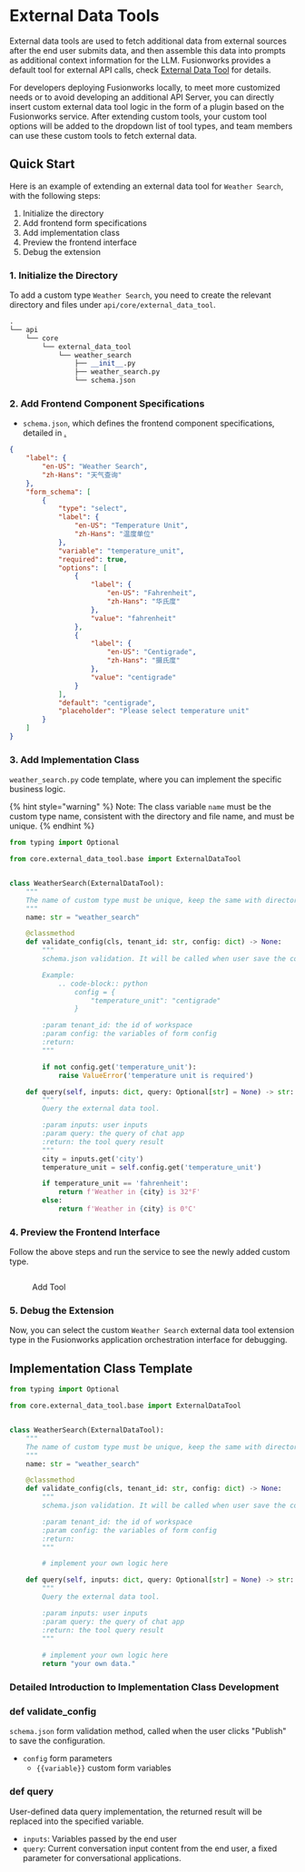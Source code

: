 # External Data Tools

External data tools are used to fetch additional data from external sources after the end user submits data, and then assemble this data into prompts as additional context information for the LLM. Fusionworks provides a default tool for external API calls, check [External Data Tool](https://docs.fusionworks.ai/guides/knowledge-base/external-data-tool) for details.

For developers deploying Fusionworks locally, to meet more customized needs or to avoid developing an additional API Server, you can directly insert custom external data tool logic in the form of a plugin based on the Fusionworks service. After extending custom tools, your custom tool options will be added to the dropdown list of tool types, and team members can use these custom tools to fetch external data.

## Quick Start

Here is an example of extending an external data tool for `Weather Search`, with the following steps:

1. Initialize the directory
2. Add frontend form specifications
3. Add implementation class
4. Preview the frontend interface
5. Debug the extension

### 1. **Initialize the Directory**

To add a custom type `Weather Search`, you need to create the relevant directory and files under `api/core/external_data_tool`.

```python
.
└── api
    └── core
        └── external_data_tool
            └── weather_search
                ├── __init__.py
                ├── weather_search.py
                └── schema.json
```

### 2. **Add Frontend Component Specifications**

* `schema.json`, which defines the frontend component specifications, detailed in [.](./ "mention")

```json
{
    "label": {
        "en-US": "Weather Search",
        "zh-Hans": "天气查询"
    },
    "form_schema": [
        {
            "type": "select",
            "label": {
                "en-US": "Temperature Unit",
                "zh-Hans": "温度单位"
            },
            "variable": "temperature_unit",
            "required": true,
            "options": [
                {
                    "label": {
                        "en-US": "Fahrenheit",
                        "zh-Hans": "华氏度"
                    },
                    "value": "fahrenheit"
                },
                {
                    "label": {
                        "en-US": "Centigrade",
                        "zh-Hans": "摄氏度"
                    },
                    "value": "centigrade"
                }
            ],
            "default": "centigrade",
            "placeholder": "Please select temperature unit"
        }
    ]
}
```

### 3. Add Implementation Class

`weather_search.py` code template, where you can implement the specific business logic.

{% hint style="warning" %}
Note: The class variable `name` must be the custom type name, consistent with the directory and file name, and must be unique.
{% endhint %}

```python
from typing import Optional

from core.external_data_tool.base import ExternalDataTool


class WeatherSearch(ExternalDataTool):
    """
    The name of custom type must be unique, keep the same with directory and file name.
    """
    name: str = "weather_search"

    @classmethod
    def validate_config(cls, tenant_id: str, config: dict) -> None:
        """
        schema.json validation. It will be called when user save the config.

        Example:
            .. code-block:: python
                config = {
                    "temperature_unit": "centigrade"
                }

        :param tenant_id: the id of workspace
        :param config: the variables of form config
        :return:
        """

        if not config.get('temperature_unit'):
            raise ValueError('temperature unit is required')

    def query(self, inputs: dict, query: Optional[str] = None) -> str:
        """
        Query the external data tool.

        :param inputs: user inputs
        :param query: the query of chat app
        :return: the tool query result
        """
        city = inputs.get('city')
        temperature_unit = self.config.get('temperature_unit')

        if temperature_unit == 'fahrenheit':
            return f'Weather in {city} is 32°F'
        else:
            return f'Weather in {city} is 0°C'
```

### 4. **Preview the Frontend Interface**

Follow the above steps and run the service to see the newly added custom type.

<figure><img src="https://langgenius.feishu.cn/space/api/box/stream/download/asynccode/?code=NDZkOTBjNjJmZDdkNTdkYTkxMDllNTgzMzA1MjE2MzBfM0FYYjFtWkE1bHVPdWdYQ0ZkNWNRdXBXbmhoMklkVW9fVG9rZW46SnZSVWIyN3Nkb09pZkV4NDZyM2NIckJtbnhnXzE2OTk0NTE5NjM6MTY5OTQ1NTU2M19WNA" alt=""><figcaption><p>Add Tool</p></figcaption></figure>

<!-- TODO -->

### 5. **Debug the Extension**

Now, you can select the custom `Weather Search` external data tool extension type in the Fusionworks application orchestration interface for debugging.

## Implementation Class Template

```python
from typing import Optional

from core.external_data_tool.base import ExternalDataTool


class WeatherSearch(ExternalDataTool):
    """
    The name of custom type must be unique, keep the same with directory and file name.
    """
    name: str = "weather_search"

    @classmethod
    def validate_config(cls, tenant_id: str, config: dict) -> None:
        """
        schema.json validation. It will be called when user save the config.

        :param tenant_id: the id of workspace
        :param config: the variables of form config
        :return:
        """

        # implement your own logic here

    def query(self, inputs: dict, query: Optional[str] = None) -> str:
        """
        Query the external data tool.

        :param inputs: user inputs
        :param query: the query of chat app
        :return: the tool query result
        """
       
        # implement your own logic here
        return "your own data."
```

### Detailed Introduction to Implementation Class Development

### def validate_config

`schema.json` form validation method, called when the user clicks "Publish" to save the configuration.

* `config` form parameters
  * `{{variable}}` custom form variables

### def query

User-defined data query implementation, the returned result will be replaced into the specified variable.

* `inputs`: Variables passed by the end user
* `query`: Current conversation input content from the end user, a fixed parameter for conversational applications.